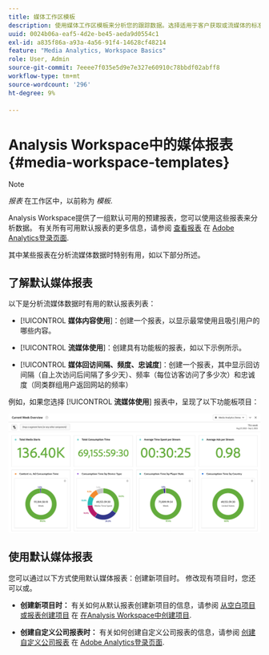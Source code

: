 ```yaml
---
title: 媒体工作区模板
description: 使用媒体工作区模板来分析您的跟踪数据。选择适用于客户获取或流媒体的标准模板或创建您自己的自定义模板。
uuid: 0024b06a-eaf5-4d2e-be45-aeda9d0554c1
exl-id: a835f86a-a93a-4a56-91f4-14628cf48214
feature: "Media Analytics, Workspace Basics"
role: User, Admin
source-git-commit: 7eeee7f035e5d9e7e327e60910c78bbdf02abff8
workflow-type: tm+mt
source-wordcount: '296'
ht-degree: 9%

---
```


# Analysis Workspace中的媒体报表 {#media-workspace-templates}

>[!NOTE]
>
>*报表* 在工作区中，以前称为 *模板*.

Analysis Workspace提供了一组默认可用的预建报表，您可以使用这些报表来分析数据。 有关所有可用默认报表的更多信息，请参阅 [查看报表](https://experienceleague.adobe.com/docs/analytics/analyze/landing.html?lang=en#menus) 在 [Adobe Analytics登录页面](https://experienceleague.adobe.com/docs/analytics/analyze/landing.html?lang=zh-Hans).

其中某些报表在分析流媒体数据时特别有用，如以下部分所述。

## 了解默认媒体报表

以下是分析流媒体数据时有用的默认报表列表：

* [!UICONTROL **媒体内容使用**]：创建一个报表，以显示最常使用且吸引用户的哪些内容。

* [!UICONTROL **流媒体使用**]：创建具有功能板的报表，如以下示例所示。

* [!UICONTROL **媒体回访间隔、频度、忠诚度**]：创建一个报表，其中显示回访间隔（自上次访问后间隔了多少天）、频率（每位访客访问了多少次）和忠诚度（同类群组用户返回网站的频率）

例如，如果您选择  [!UICONTROL **流媒体使用**] 报表中，呈现了以下功能板项目：

![](/help/reporting/assets/aa-workspace.png)

## 使用默认媒体报表

您可以通过以下方式使用默认媒体报表：创建新项目时。 修改现有项目时，您还可以或。

* **创建新项目时：** 有关如何从默认报表创建新项目的信息，请参阅 [从空白项目或报表创建项目](https://experienceleague.adobe.com/docs/analytics/analyze/analysis-workspace/build-workspace-project/create-projects.html?lang=en#create-a-project-from-a-blank-project-or-a-report) 在 [在Analysis Workspace中创建项目](https://experienceleague.adobe.com/docs/analytics/analyze/analysis-workspace/build-workspace-project/create-projects.html?lang=en#create-a-project-from-a-blank-project-or-a-report).

* **创建自定义公司报表时：** 有关如何创建自定义公司报表的信息，请参阅 [创建自定义公司报表](https://experienceleague.adobe.com/docs/analytics/analyze/landing.html?lang=en#company-report) 在 [Adobe Analytics登录页面](https://experienceleague.adobe.com/docs/analytics/analyze/landing.html?lang=zh-Hans).
